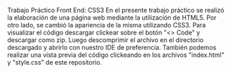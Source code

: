 Trabajo Práctico Front End: CSS3
En el presente trabajo práctico se realizó la elaboración de una página web mediante la utilización de HTML5. Por otro lado, se cambió la apariencia de la misma utilizando CSS3.
Para visualizar el código descargar clickear sobre el botón "<> Code" y descargar como zip. Luego descomprimir el archivo en el directorio descargado y abrirlo con nuestro IDE de preferencia. También podemos realizar una vista previa del código clickeando en los archivos "index.html" y "style.css" de este repositorio.
